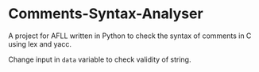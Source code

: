 # Comments-Syntax-Analyser
A project for AFLL written in Python to check the syntax of comments in C using lex and yacc.

Change input in `data` variable to check validity of string.
